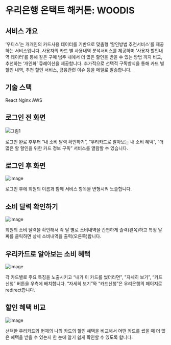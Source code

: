 # 우리은행 온택트 해커톤: WOODIS

## 서비스 개요
‘우디스’는 개개인의 카드사용 데이터를 기반으로 맞춤형 ‘할인방법 추천서비스’를 제공하는 서비스입니다. 사용자의 카드 별 사용내역 분석서비스를 제공하며 ‘사용자 할인내역 데이터’를 통해 같은 구매 범주 내에서 더 많은 할인을 받을 수 있는 방법 까지 비교, 추천하는 ‘개인화’ 큐레이션을 제공합니다. 추가적으로 선택적 구독방식을 통해 카드 별 할인 내역, 추천 할인 서비스, 금융관련 이슈 등을 메일로 발송합니다. 

## 기술 스택
React
Nginx
AWS

## 로그인 전 화면
![그림1](https://user-images.githubusercontent.com/50386630/137581997-49cd1f4c-abc6-4d4b-813c-d0216dd4acea.jpg)

로그인 완료 후부터 “내 소비 달력 확인하기”, “우리카드로 알아보는 내 소비 혜택”, “더 많은 할 할인을 위한 카드 정보 구독” 서비스를 열람할 수 있습니다.

## 로그인 후 화면
![image](https://user-images.githubusercontent.com/50386630/137582130-9736185b-942c-4d45-876f-701a89d4baf6.png)

로그인 후에 회원의 이름과 함께 서비스 항목을 변형시켜 노출합니다.
## 소비 달력 확인하기
![image](https://user-images.githubusercontent.com/50386630/137582148-7d74912a-8faf-4932-ad6d-0e8eff031d79.png)

회원의 소비 달력을 확인해서 각 달 별로 소비내역을 간편하게 출력(왼쪽)하고 특정 날짜를 클릭하면 상세 소비내역을 출력(오른쪽)합니다.
## 우리카드로 알아보는 소비 혜택
![image](https://user-images.githubusercontent.com/50386630/137582173-91216546-4bf1-421c-a44d-0def4c42293c.png)

각 카드별로 주요 특징을 노출시키고 “내가 이 카드를 썼더라면", "자세히 보기”, “카드신청” 버튼을 우측에 배치합니다. “자세히 보기”와 “카드신청”은 우리은행의 페이지로 redirect합니다.
## 할인 혜택 비교
![image](https://user-images.githubusercontent.com/50386630/137582228-fa817f97-4bae-4c72-9edf-8979d7697ca2.png)

선택한 우리카드와 현재의 나의 카드의 할인 혜택을 비교해서 어떤 카드를 썼을 때 더 많은 혜택을 받을 수 있는지 한 눈에 알기 쉽게 확인할 수 있도록 합니다.
